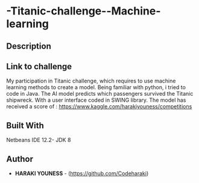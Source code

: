 # -Titanic-challenge--Machine-learning
## Description


## Link to challenge
My participation in Titanic challenge, which requires to use machine learning methods to create a model. 
Being familiar with python, i tried to code in Java. The AI model predicts which passengers survived the Titanic shipwreck. With a user interface coded in SWING library. 
The model has received a score of : 
https://www.kaggle.com/harakiyouness/competitions

## Built With
Netbeans IDE 12.2- JDK 8

## Author
* **HARAKI YOUNESS** - (https://github.com/Codeharaki)
 
